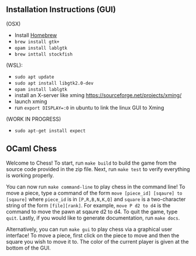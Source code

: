 ## Installation Instructions (GUI)

(OSX)
- Install [Homebrew](https://brew.sh/)
- `brew install gtk+`
- `opam install lablgtk`
- `brew inttall stockfish`

(WSL):
- `sudo apt update`
- `sudo apt install libgtk2.0-dev`
- `opam install lablgtk`
- install an X-server like xming https://sourceforge.net/projects/xming/
- launch xming
- run `export DISPLAY=:0` in ubuntu to link the linux GUI to Xming

(WORK IN PROGRESS)
- `sudo apt-get install expect`

## OCaml Chess

Welcome to Chess! To start, run `make build` to build the game from the source
code provided in the zip file. Next, run `make test` to verify everything is
working properly.

You can now run `make command-line` to play chess in the command line! To move
a piece, type a command of the form `move [piece_id] [sqaure] to [sqaure]`
where `piece_id` is in `[P,R,B,N,K,Q]` and `square` is a two-character string
of the form `[file][rank]`. For example, `move P d2 to d4` is the command to
move the pawn at sqaure d2 to d4. To quit the game, type `quit`. Lastly, if you
would like to generate documentation, run `make docs`.

Alternatively, you can run `make gui` to play chess via a graphical user
interface! To move a piece, first click on the piece to move and then the
square you wish to move it to. The color of the current player is given
at the bottom of the GUI.
